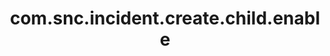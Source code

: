 ---
weight: 987
layout: page
title: com.snc.incident.create.child.enable
description: ""
value: "true"
---